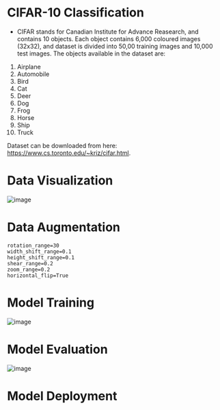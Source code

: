 # CIFAR-10 Classification

- CIFAR stands for Canadian Institute for Advance Reasearch, and contains 10 objects. Each object contains 6,000 coloured images (32x32), and dataset is divided into 50,00 training images and 10,000 test images. The objects available in the dataset are:  

1. Airplane  
2. Automobile  
3. Bird  
4. Cat  
5. Deer  
6. Dog  
7. Frog  
8. Horse  
9. Ship  
10. Truck  

Dataset can be downloaded from here: https://www.cs.toronto.edu/~kriz/cifar.html.

# Data Visualization

![image](https://user-images.githubusercontent.com/50113394/126332504-ed0be8af-060d-40f7-9657-28505a4f0d31.png)

# Data Augmentation

```
rotation_range=30
width_shift_range=0.1
height_shift_range=0.1
shear_range=0.2
zoom_range=0.2
horizontal_flip=True
```

# Model Training

![image](https://user-images.githubusercontent.com/50113394/126332818-52c5a1ab-fac6-4f1a-b174-995511f5cf2f.png)

# Model Evaluation

![image](https://user-images.githubusercontent.com/50113394/126332906-367f1b9b-b82b-44c6-a5e9-19cd776f32de.png)

# Model Deployment
